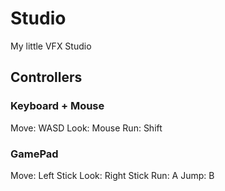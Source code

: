 # Studio
My little VFX Studio

## Controllers

### Keyboard + Mouse

Move: WASD
Look: Mouse
Run: Shift


### GamePad

Move: Left Stick
Look: Right Stick
Run: A
Jump: B

